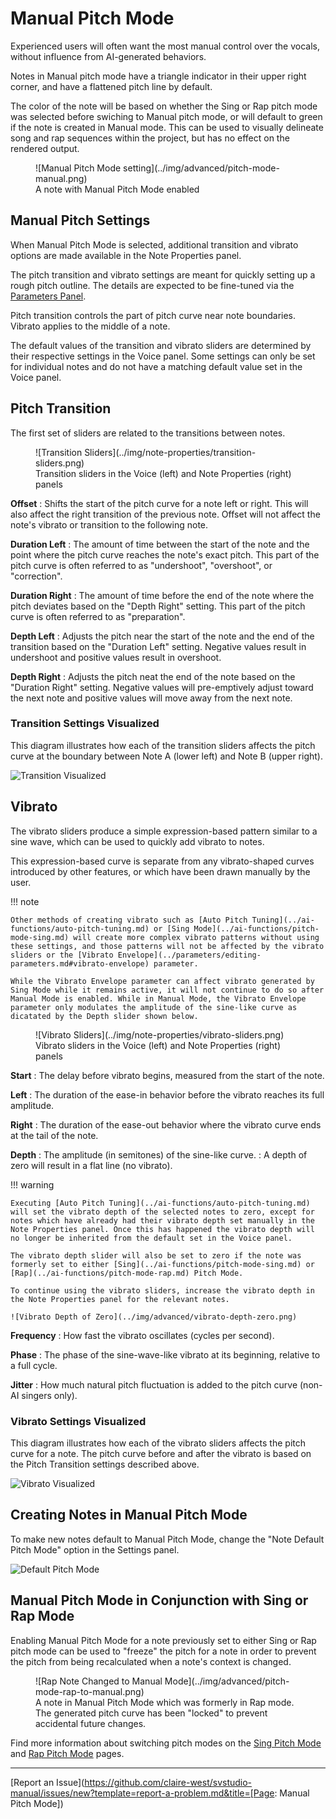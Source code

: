 # Manual Pitch Mode

Experienced users will often want the most manual control over the vocals, without influence from AI-generated behaviors.

Notes in Manual pitch mode have a triangle indicator in their upper right corner, and have a flattened pitch line by default.

The color of the note will be based on whether the Sing or Rap pitch mode was selected before swiching to Manual pitch mode, or will default to green if the note is created in Manual mode. This can be used to visually delineate song and rap sequences within the project, but has no effect on the rendered output.

<figure markdown>
  ![Manual Pitch Mode setting](../img/advanced/pitch-mode-manual.png)
  <figcaption>A note with Manual Pitch Mode enabled</figcaption>
</figure>

## Manual Pitch Settings

When Manual Pitch Mode is selected, additional transition and vibrato options are made available in the Note Properties panel.

The pitch transition and vibrato settings are meant for quickly setting up a rough pitch outline. The details are expected to be fine-tuned via the [Parameters Panel](../parameters/parameters-panel.md).

Pitch transition controls the part of pitch curve near note boundaries. Vibrato applies to the middle of a note.

The default values of the transition and vibrato sliders are determined by their respective settings in the Voice panel. Some settings can only be set for individual notes and do not have a matching default value set in the Voice panel.

## Pitch Transition

The first set of sliders are related to the transitions between notes.

<figure markdown>
  ![Transition Sliders](../img/note-properties/transition-sliders.png)
  <figcaption>Transition sliders in the Voice (left) and Note Properties (right) panels</figcaption>
</figure>

**Offset**
: Shifts the start of the pitch curve for a note left or right. This will also affect the right transition of the previous note. Offset will not affect the note's vibrato or transition to the following note.

**Duration Left**
: The amount of time between the start of the note and the point where the pitch curve reaches the note's exact pitch. This part of the pitch curve is often referred to as "undershoot", "overshoot", or "correction".

**Duration Right**
: The amount of time before the end of the note where the pitch deviates based on the "Depth Right" setting. This part of the pitch curve is often referred to as "preparation".

**Depth Left**
: Adjusts the pitch near the start of the note and the end of the transition based on the "Duration Left" setting. Negative values result in undershoot and positive values result in overshoot.

**Depth Right**
: Adjusts the pitch neat the end of the note based on the "Duration Right" setting. Negative values will pre-emptively adjust toward the next note and positive values will move away from the next note.

### Transition Settings Visualized

This diagram illustrates how each of the transition sliders affects the pitch curve at the boundary between Note A (lower left) and Note B (upper right).

![Transition Visualized](../img/note-properties/pitch-transition-visualized.png)

## Vibrato

The vibrato sliders produce a simple expression-based pattern similar to a sine wave, which can be used to quickly add vibrato to notes.

This expression-based curve is separate from any vibrato-shaped curves introduced by other features, or which have been drawn manually by the user.

!!! note

    Other methods of creating vibrato such as [Auto Pitch Tuning](../ai-functions/auto-pitch-tuning.md) or [Sing Mode](../ai-functions/pitch-mode-sing.md) will create more complex vibrato patterns without using these settings, and those patterns will not be affected by the vibrato sliders or the [Vibrato Envelope](../parameters/editing-parameters.md#vibrato-envelope) parameter.

    While the Vibrato Envelope parameter can affect vibrato generated by Sing Mode while it remains active, it will not continue to do so after Manual Mode is enabled. While in Manual Mode, the Vibrato Envelope parameter only modulates the amplitude of the sine-like curve as dicatated by the Depth slider shown below.

<figure markdown>
  ![Vibrato Sliders](../img/note-properties/vibrato-sliders.png)
  <figcaption>Vibrato sliders in the Voice (left) and Note Properties (right) panels</figcaption>
</figure>

**Start**
: The delay before vibrato begins, measured from the start of the note.

**Left**
: The duration of the ease-in behavior before the vibrato reaches its full amplitude.

**Right**
: The duration of the ease-out behavior where the vibrato curve ends at the tail of the note.

**Depth**
: The amplitude (in semitones) of the sine-like curve.
: A depth of zero will result in a flat line (no vibrato).

!!! warning

    Executing [Auto Pitch Tuning](../ai-functions/auto-pitch-tuning.md) will set the vibrato depth of the selected notes to zero, except for notes which have already had their vibrato depth set manually in the Note Properties panel. Once this has happened the vibrato depth will no longer be inherited from the default set in the Voice panel.

    The vibrato depth slider will also be set to zero if the note was formerly set to either [Sing](../ai-functions/pitch-mode-sing.md) or [Rap](../ai-functions/pitch-mode-rap.md) Pitch Mode.

    To continue using the vibrato sliders, increase the vibrato depth in the Note Properties panel for the relevant notes.

    ![Vibrato Depth of Zero](../img/advanced/vibrato-depth-zero.png)


**Frequency**
: How fast the vibrato oscillates (cycles per second).

**Phase**
: The phase of the sine-wave-like vibrato at its beginning, relative to a full cycle.

**Jitter**
: How much natural pitch fluctuation is added to the pitch curve (non-AI singers only).

### Vibrato Settings Visualized

This diagram illustrates how each of the vibrato sliders affects the pitch curve for a note. The pitch curve before and after the vibrato is based on the Pitch Transition settings described above.

![Vibrato Visualized](../img/note-properties/vibrato-visualized.png)

## Creating Notes in Manual Pitch Mode

To make new notes default to Manual Pitch Mode, change the "Note Default Pitch Mode" option in the Settings panel.

![Default Pitch Mode](../img/advanced/default-pitch-mode-setting.png)

## Manual Pitch Mode in Conjunction with Sing or Rap Mode

Enabling Manual Pitch Mode for a note previously set to either Sing or Rap pitch mode can be used to "freeze" the pitch for a note in order to prevent the pitch from being recalculated when a note's context is changed.

<figure markdown>
  ![Rap Note Changed to Manual Mode](../img/advanced/pitch-mode-rap-to-manual.png)
  <figcaption>A note in Manual Pitch Mode which was formerly in Rap mode. The generated pitch curve has been "locked" to prevent accidental future changes.</figcaption>
</figure>

Find more information about switching pitch modes on the [Sing Pitch Mode](../ai-functions/pitch-mode-sing.md#disabling-sing-mode) and [Rap Pitch Mode](../ai-functions/pitch-mode-rap.md#disabling-rap-mode) pages.

---

[Report an Issue](https://github.com/claire-west/svstudio-manual/issues/new?template=report-a-problem.md&title=[Page: Manual Pitch Mode])